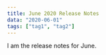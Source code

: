 ```yaml
---
title: June 2020 Release Notes
data: "2020-06-01"
tags: ["tag1", "tag2"]
---
```


I am the release notes for June.